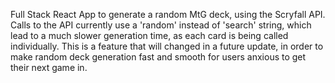 Full Stack React App to generate a random MtG deck, using the Scryfall API.
Calls to the API currently use a 'random' instead of 'search' string, which lead to a much slower generation time, as each card is being called individually. This is a feature that will changed in a future update, in order to make random deck generation fast and smooth for users anxious to get their next game in.
